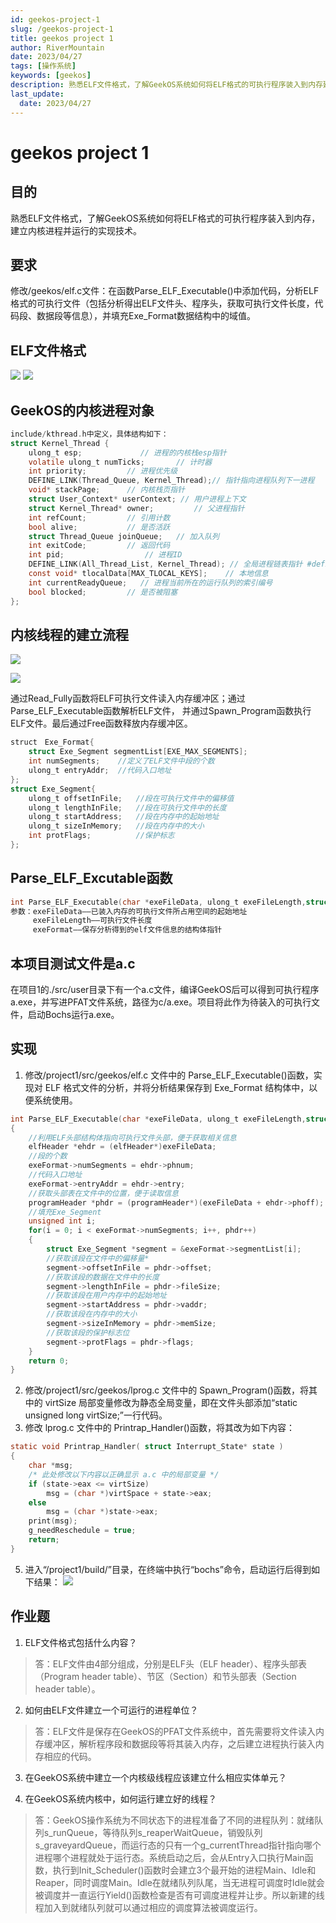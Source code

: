 ```yaml
---
id: geekos-project-1
slug: /geekos-project-1
title: geekos project 1
author: RiverMountain  
date: 2023/04/27
tags: [操作系统]  
keywords: [geekos]
description: 熟悉ELF文件格式，了解GeekOS系统如何将ELF格式的可执行程序装入到内存建立内核进程并运行的实现技术。
last_update:
  date: 2023/04/27
---  
```


# geekos project 1

## 目的
熟悉ELF文件格式，了解GeekOS系统如何将ELF格式的可执行程序装入到内存，建立内核进程并运行的实现技术。

## 要求
修改/geekos/elf.c文件：在函数Parse_ELF_Executable()中添加代码，分析ELF格式的可执行文件（包括分析得出ELF文件头、程序头，获取可执行文件长度，代码段、数据段等信息），并填充Exe_Format数据结构中的域值。

## ELF文件格式

![](assets/geekos%20project%201/image-20230427094309.png)
![](assets/geekos%20project%201/image-20230427094934.png)

## GeekOS的内核进程对象
```c title="GeekOS的内核进程对象"
include/kthread.h中定义，具体结构如下：
struct Kernel_Thread {
    ulong_t esp;			 // 进程的内核栈esp指针
    volatile ulong_t numTicks;		 // 计时器
    int priority;		  // 进程优先级
    DEFINE_LINK(Thread_Queue, Kernel_Thread);// 指针指向进程队列下一进程
    void* stackPage;	  // 内核栈页指针
    struct User_Context* userContext; // 用户进程上下文
    struct Kernel_Thread* owner; 		 // 父进程指针
    int refCount;		  // 引用计数
    bool alive;			  // 是否活跃
    struct Thread_Queue joinQueue;	 // 加入队列
    int exitCode;		  // 返回代码
    int pid;				  // 进程ID
    DEFINE_LINK(All_Thread_List, Kernel_Thread); // 全局进程链表指针 #define MAX_TLOCAL_KEYS 128
    const void* tlocalData[MAX_TLOCAL_KEYS];	// 本地信息
    int currentReadyQueue;	 // 进程当前所在的运行队列的索引编号
    bool blocked;		  // 是否被阻塞
};
```
## 内核线程的建立流程
![](assets/geekos%20project%201/image-20230427094631.png)

![](assets/geekos%20project%201/image-20230427094642.png)

通过Read_Fully函数将ELF可执行文件读入内存缓冲区；通过Parse_ELF_Executable函数解析ELF文件， 并通过Spawn_Program函数执行ELF文件。最后通过Free函数释放内存缓冲区。


```c title="Exe_Format和Exe_Segment的定义在elf.h"
struct　Exe_Format{
    struct Exe_Segment segmentList[EXE_MAX_SEGMENTS];
    int numSegments;    //定义了ELF文件中段的个数
    ulong_t entryAddr;  //代码入口地址 
}; 
struct Exe_Segment{
    ulong_t offsetInFile;   //段在可执行文件中的偏移值
    ulong_t lengthInFile;   //段在可执行文件中的长度 
    ulong_t startAddress;   //段在内存中的起始地址 
    ulong_t sizeInMemory;   //段在内存中的大小 
    int protFlags;          //保护标志
};
```

## Parse_ELF_Excutable函数

```c title="Parse_ELF_Excutable函数"
int Parse_ELF_Executable(char *exeFileData, ulong_t exeFileLength,struct Exe_Format *exeFormat)
参数：exeFileData——已装入内存的可执行文件所占用空间的起始地址
     exeFileLength——可执行文件长度
     exeFormat——保存分析得到的elf文件信息的结构体指针
```

## 本项目测试文件是a.c

在项目1的./src/user目录下有一个a.c文件，编译GeekOS后可以得到可执行程序a.exe，并写进PFAT文件系统，路径为c/a.exe。项目将此作为待装入的可执行文件，启动Bochs运行a.exe。

## 实现

1. 修改/project1/src/geekos/elf.c 文件中的 Parse_ELF_Executable()函数，实现对 ELF 格式文件的分析，并将分析结果保存到 Exe_Format 结构体中，以便系统使用。

```c title="/project1/src/geekos/elf.c"
int Parse_ELF_Executable(char *exeFileData, ulong_t exeFileLength,struct Exe_Format *exeFormat)
{
    //利用ELF头部结构体指向可执行文件头部，便于获取相关信息
    elfHeader *ehdr = (elfHeader*)exeFileData;
    //段的个数
    exeFormat->numSegments = ehdr->phnum;
    //代码入口地址
    exeFormat->entryAddr = ehdr->entry;
    //获取头部表在文件中的位置，便于读取信息
    programHeader *phdr = (programHeader*)(exeFileData + ehdr->phoff);
    //填充Exe_Segment
    unsigned int i;
    for(i = 0; i < exeFormat->numSegments; i++, phdr++)
    {
        struct Exe_Segment *segment = &exeFormat->segmentList[i];
        //获取该段在文件中的偏移量*
        segment->offsetInFile = phdr->offset;
        //获取该段的数据在文件中的长度
        segment->lengthInFile = phdr->fileSize;
        //获取该段在用户内存中的起始地址
        segment->startAddress = phdr->vaddr;
        //获取该段在内存中的大小
        segment->sizeInMemory = phdr->memSize;
        //获取该段的保护标志位
        segment->protFlags = phdr->flags;
    }
    return 0;
}
```

2. 修改/project1/src/geekos/lprog.c 文件中的 Spawn_Program()函数，将其中的 virtSize 局部变量修改为静态全局变量，即在文件头部添加“static unsigned long virtSize;”一行代码。
3. 修改 lprog.c 文件中的 Printrap_Handler()函数，将其改为如下内容：
```c title="lprog.c"
static void Printrap_Handler( struct Interrupt_State* state )
{
    char *msg;
    /* 此处修改以下内容以正确显示 a.c 中的局部变量 */
    if (state->eax <= virtSize)
        msg = (char *)virtSpace + state->eax;
    else
        msg = (char *)state->eax;
    print(msg);
    g_needReschedule = true;
    return;
}
```
5. 进入“/project1/build/”目录，在终端中执行“bochs”命令，启动运行后得到如下结果：
![](assets/geekos%20project%201/image-20230427091614.png)

## 作业题

1. ELF文件格式包括什么内容？
> 答：ELF文件由4部分组成，分别是ELF头（ELF header）、程序头部表（Program header table）、节区（Section）和节头部表（Section header table）。
2. 如何由ELF文件建立一个可运行的进程单位？
> 答：ELF文件是保存在GeekOS的PFAT文件系统中，首先需要将文件读入内存缓冲区，解析程序段和数据段等将其装入内存，之后建立进程执行装入内存相应的代码。
3. 在GeekOS系统中建立一个内核级线程应该建立什么相应实体单元？

4. 在GeekOS系统内核中，如何运行建立好的线程？
> 答：GeekOS操作系统为不同状态下的进程准备了不同的进程队列：就绪队列s_runQueue，等待队列s_reaperWaitQueue，销毁队列s_graveyardQueue，而运行态的只有一个g_currentThread指针指向哪个进程哪个进程就处于运行态。系统启动之后，会从Entry入口执行Main函数，执行到Init_Scheduler()函数时会建立3个最开始的进程Main、Idle和Reaper，同时调度Main。Idle在就绪队列队尾，当无进程可调度时Idle就会被调度并一直运行Yield()函数检查是否有可调度进程并让步。所以新建的线程加入到就绪队列就可以通过相应的调度算法被调度运行。
